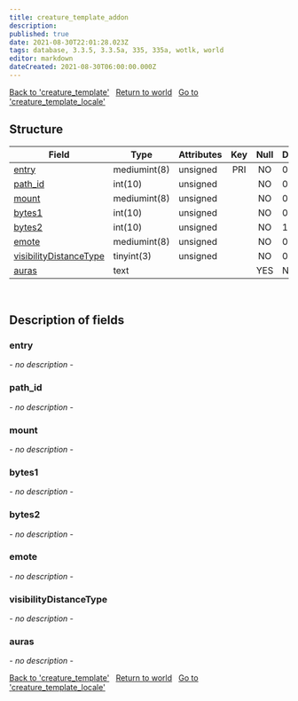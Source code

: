 ```yaml
---
title: creature_template_addon
description: 
published: true
date: 2021-08-30T22:01:28.023Z
tags: database, 3.3.5, 3.3.5a, 335, 335a, wotlk, world
editor: markdown
dateCreated: 2021-08-30T06:00:00.000Z
---
```


<a href="https://trinitycore.info/de/database/335/world/creature_template" class="mt-5 v-btn v-btn--depressed v-btn--flat v-btn--outlined theme--light v-size--default darkblue--text text--lighten-3"><span class="v-btn__content"><i aria-hidden="true" class="v-icon notranslate v-icon--left mdi mdi-arrow-left theme--light"></i><span>Back to 'creature_template'</span></span></a>&nbsp;&nbsp;&nbsp;<a href="https://trinitycore.info/de/database/335/world/home" class="mt-5 v-btn v-btn--depressed v-btn--flat v-btn--outlined theme--light v-size--default darkblue--text text--lighten-3"><span class="v-btn__content"><i aria-hidden="true" class="v-icon notranslate v-icon--left mdi mdi-home-outline theme--light"></i><span>Return to world</span></span></a>&nbsp;&nbsp;&nbsp;<a href="https://trinitycore.info/de/database/335/world/creature_template_locale" class="mt-5 v-btn v-btn--depressed v-btn--flat v-btn--outlined theme--light v-size--default darkblue--text text--lighten-3"><span class="v-btn__content"><span>Go to 'creature_template_locale'</span><i aria-hidden="true" class="v-icon notranslate v-icon--right mdi mdi-arrow-right theme--light"></i></span></a>

## Structure

| Field | Type | Attributes | Key | Null | Default | Extra | Comment |
| --- | --- | --- | :---: | :---: | --- | --- | --- |
| [entry](#entry) | mediumint(8) | unsigned | PRI | NO | 0 |  |  |
| [path_id](#path_id) | int(10) | unsigned |  | NO | 0 |  |  |
| [mount](#mount) | mediumint(8) | unsigned |  | NO | 0 |  |  |
| [bytes1](#bytes1) | int(10) | unsigned |  | NO | 0 |  |  |
| [bytes2](#bytes2) | int(10) | unsigned |  | NO | 1 |  |  |
| [emote](#emote) | mediumint(8) | unsigned |  | NO | 0 |  |  |
| [visibilityDistanceType](#visibilitydistancetype) | tinyint(3) | unsigned |  | NO | 0 |  |  |
| [auras](#auras) | text |  |  | YES | NULL |  |  |
&nbsp;
## Description of fields

### entry
*- no description -*
&nbsp;

### path_id
*- no description -*
&nbsp;

### mount
*- no description -*
&nbsp;

### bytes1
*- no description -*
&nbsp;

### bytes2
*- no description -*
&nbsp;

### emote
*- no description -*
&nbsp;

### visibilityDistanceType
*- no description -*
&nbsp;

### auras
*- no description -*
&nbsp;

<a href="https://trinitycore.info/de/database/335/world/creature_template" class="mt-5 v-btn v-btn--depressed v-btn--flat v-btn--outlined theme--light v-size--default darkblue--text text--lighten-3"><span class="v-btn__content"><i aria-hidden="true" class="v-icon notranslate v-icon--left mdi mdi-arrow-left theme--light"></i><span>Back to 'creature_template'</span></span></a>&nbsp;&nbsp;&nbsp;<a href="https://trinitycore.info/de/database/335/world/home" class="mt-5 v-btn v-btn--depressed v-btn--flat v-btn--outlined theme--light v-size--default darkblue--text text--lighten-3"><span class="v-btn__content"><i aria-hidden="true" class="v-icon notranslate v-icon--left mdi mdi-home-outline theme--light"></i><span>Return to world</span></span></a>&nbsp;&nbsp;&nbsp;<a href="https://trinitycore.info/de/database/335/world/creature_template_locale" class="mt-5 v-btn v-btn--depressed v-btn--flat v-btn--outlined theme--light v-size--default darkblue--text text--lighten-3"><span class="v-btn__content"><span>Go to 'creature_template_locale'</span><i aria-hidden="true" class="v-icon notranslate v-icon--right mdi mdi-arrow-right theme--light"></i></span></a>

